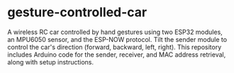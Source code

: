# gesture-controlled-car
A wireless RC car controlled by hand gestures using two ESP32 modules, an MPU6050 sensor, and the ESP-NOW protocol. Tilt the sender module to control the car's direction (forward, backward, left, right). This repository includes Arduino code for the sender, receiver, and MAC address retrieval, along with setup instructions.
